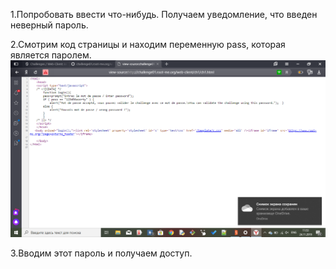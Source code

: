 1.Попробовать ввести что-нибудь. Получаем уведомление, что введен неверный пароль.

2.Смотрим код страницы и находим переменную pass, которая является паролем.
![2019-11-24(8)](https://github.com/AnnaKlimina/root-me.org/blob/master/screens/2019-11-24%20(8).png)

3.Вводим этот пароль и получаем доступ.
